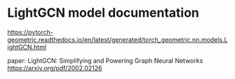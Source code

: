 # LightGCN model documentation

<https://pytorch-geometric.readthedocs.io/en/latest/generated/torch_geometric.nn.models.LightGCN.html>

paper: LightGCN: Simplifying and Powering Graph Neural Networks
<https://arxiv.org/pdf/2002.02126>
